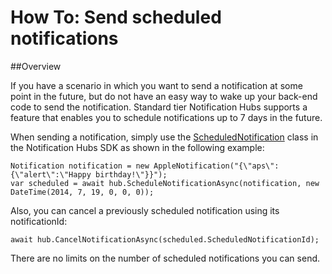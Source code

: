 <properties
	pageTitle="How to send scheduled notifications | Azure"
	description="This topic describes using Scheduled Notifications with Azure Notification Hubs."
	services="notification-hubs"
	documentationCenter=".net"
	keywords="push notifications,push notification,scheduling push notifications"
	authors="wesmc7777"
	manager="erikre"
	editor=""/>
<tags
	ms.service="notification-hubs"
	ms.date="06/29/2016"
	wacn.date=""/>

# How To: Send scheduled notifications


##Overview

If you have a scenario in which you want to send a notification at some point in the future, but do not have an easy way to wake up your back-end code to send the notification. Standard tier Notification Hubs supports a feature that enables you to schedule notifications up to 7 days in the future.

When sending a notification, simply use the [ScheduledNotification](https://msdn.microsoft.com/library/microsoft.azure.notificationhubs.schedulednotification.aspx) class in the Notification Hubs SDK as shown in the following example:

	Notification notification = new AppleNotification("{\"aps\":{\"alert\":\"Happy birthday!\"}}");
	var scheduled = await hub.ScheduleNotificationAsync(notification, new DateTime(2014, 7, 19, 0, 0, 0));

Also, you can cancel a previously scheduled notification using its notificationId:

	await hub.CancelNotificationAsync(scheduled.ScheduledNotificationId);

There are no limits on the number of scheduled notifications you can send.
